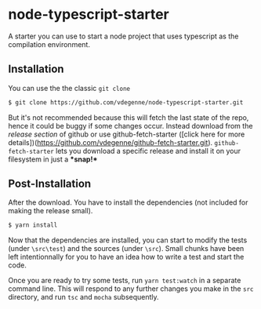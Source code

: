 # node-typescript-starter

A starter you can use to start a node project that uses typescript as the compilation environment.

## Installation

You can use the the classic `git clone`
```bash
$ git clone https://github.com/vdegenne/node-typescript-starter.git
```

But it's not recommended because this will fetch the last state of the repo, hence it could be buggy if some changes occur. Instead download from the *release section* of github or use github-fetch-starter ([click here for more details])(https://github.com/vdegenne/github-fetch-starter.git). `github-fetch-starter` lets you download a specific release and install it on your filesystem in just a **\*snap!\***

## Post-Installation

After the download. You have to install the dependencies (not included for making the release small).

```bash
$ yarn install
```

Now that the dependencies are installed, you can start to modify the tests (under `\src\test`) and the sources (under `\src`). Small chunks have been left intentionnally for you to have an idea how to write a test and start the code.

Once you are ready to try some tests, run `yarn test:watch` in a separate command line. This will respond to any further changes you make in the `src` directory, and run `tsc` and `mocha` subsequently.
